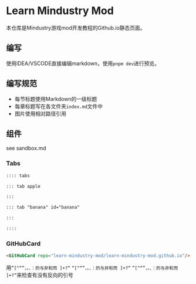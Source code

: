 # Learn Mindustry Mod

本仓库是Mindustry游戏mod开发教程的Github.io静态页面。

## 编写
使用IDEA/VSCODE直接编辑markdown，使用`pnpm dev`进行预览。
## 编写规范
- 每节标题使用Markdown的一级标题
- 每章标题写在各文件夹`index.md`文件中
- 图片使用相对路径引用

## 组件
see sandbox.md
### Tabs
```markdown
:::: tabs 

::: tab apple

::: 

::: tab "banana" id="banana"

::: 

::::
```
### GitHubCard
```markdown
<GitHubCard repo="learn-mindustry-mod/learn-mindustry-mod.github.io"/>
```

用`”[^“”，。、：的与非和而 ]+?“` `“[^“”，。、：的与非和而 ]+?“` `”[^“”，。、：的与非和而 ]+?”`来检查有没有反向的引号